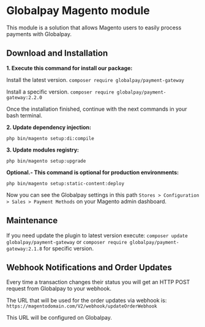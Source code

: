 # Globalpay Magento module

This module is a solution that allows Magento users to easily process payments with Globalpay.

## Download and Installation

**1. Execute this command for install our package:**

Install the latest version.  `composer require globalpay/payment-gateway`

Install a specific version.  `composer require globalpay/payment-gateway:2.2.0`

Once the installation finished, continue with the next commands in your bash terminal.


**2. Update dependency injection:**

`php bin/magento setup:di:compile`


**3. Update modules registry:**

`php bin/magento setup:upgrade`


**Optional.- This command is optional for production environments:**

`php bin/magento setup:static-content:deploy`


Now you can see the Globalpay settings in this path `Stores > Configuration > Sales > Payment Methods` on your Magento admin dashboard.


## Maintenance
If you need update the plugin to latest version execute: `composer update globalpay/payment-gateway` or `composer require globalpay/payment-gateway:2.1.8` for specific version.

## Webhook Notifications and Order Updates
Every time a transaction changes their status you will get an HTTP POST request from Globalpay to your webhook.

The URL that will be used for the order updates via webhook is:
`https://magentodomain.com/V2/webhook/updateOrderWebhook`

This URL will be configured on Globalpay.
